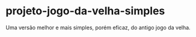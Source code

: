 # projeto-jogo-da-velha-simples
Uma versão melhor e mais simples, porém eficaz, do antigo jogo da velha.
